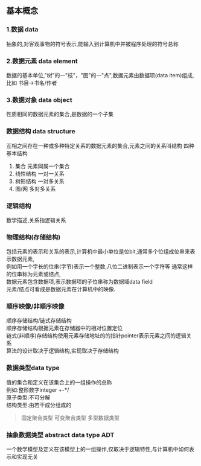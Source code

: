 ## 基本概念
### 1.数据 data
抽象的,对客观事物的符号表示,能输入到计算机中并被程序处理的符号总称

### 2.数据元素 data element
数据的基本单位,"树"的一"枝"，"图"的一"点",数据元素由数据项(data item)组成,  
比如 书目->书名/作者

### 3.数据对象 data object
性质相同的数据元素的集合,是数据的一个子集

### 数据结构 data structure
互相之间存在一种或多种特定关系的数据元素的集合,元素之间的关系叫结构
四种基本结构
1. 集合 元素同属一个集合
2. 线性结构 一对一关系
3. 树形结构 一对多关系
4. 图/网 多对多关系

### 逻辑结构
数学描述,关系指逻辑关系
### 物理结构(存储结构)
包括元素的表示和关系的表示,计算机中最小单位是位bit,通常多个位组成位串来表示数据元素,  
例如用一个字长的位串(字节)表示一个整数,八位二进制表示一个字符等
通常这样的位串称为元素或结点,  
数据元素包含数据项,表示数据项的子位串称为数据域data field  
元素/结点可看成是数据元素在计算机中的映像.  

### 顺序映像/非顺序映像
顺序存储结构/链式存储结构  
顺序存储结构根据元素在存储器中的相对位置定位  
链式(非顺序)存储结构使用元素存储地址的的指针pointer表示元素之间的逻辑关系  
算法的设计取决于逻辑结构,实现取决于存储结构

### 数据类型data type
值的集合和定义在该集合上的一组操作的总称  
例如:整形数字integer  +-*/  
原子类型:不可分解  
结构类型:由若干成分组成的  
> 固定聚合类型  可变聚合类型  多型数据类型  

### 抽象数据类型 abstract data type ADT
一个数学模型及定义在该模型上的一组操作,仅取决于逻辑特性,与计算机中如何表示和实现无关  



